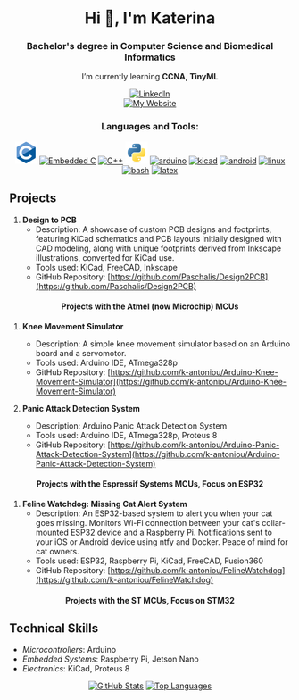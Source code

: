 <h1 align="center">Hi 👋, I'm Katerina</h1>
<h3 align="center">Bachelor's degree in Computer Science and Biomedical Informatics</h3>
<p align="center">
I’m currently learning <strong>CCNA, TinyML</strong>
</p>
<p align="center">
  <a href="https://www.linkedin.com/in/kate-antoniou/"><img src="https://img.shields.io/badge/-LinkedIn-blue?style=flat-square&logo=Linkedin&logoColor=white" alt="LinkedIn"></a>
  <br>
  <a href="https://k-antoniou.github.io"><img src="https://img.shields.io/badge/Visit%20My%20Website-ff69b4?style=flat-square&logo=google-chrome&logoColor=white" alt="My Website"></a>
  </p>


<h3 align="center">Languages and Tools:</h3>
<p align="center">
  <a href="https://www.cprogramming.com/" target="_blank" rel="noreferrer"><img src="https://raw.githubusercontent.com/devicons/devicon/master/icons/c/c-original.svg" alt="c" width="40" height="40"/></a>
  <a href="https://www.mygreatlearning.com/blog/embedded-c/" target="_blank" rel="noreferrer"><img src="https://cdn.jsdelivr.net/gh/devicons/devicon/icons/embeddedc/embeddedc-plain.svg"" alt="Embedded C" width="40" height="40"/></a>
  <a href="https://en.cppreference.com/w/" target="_blank" rel="noreferrer"><img src="https://upload.wikimedia.org/wikipedia/commons/1/18/ISO_C%2B%2B_Logo.svg" alt="C++" width="40" height="40"/></a>
  <a href="https://www.python.org" target="_blank" rel="noreferrer"><img src="https://raw.githubusercontent.com/devicons/devicon/master/icons/python/python-original.svg" alt="python" width="40" height="40"/></a>
  <a href="https://www.arduino.cc/" target="_blank" rel="noreferrer"><img src="https://www.arduino.cc/favicon.ico" alt="arduino" width="40" height="40"/></a>
  <a href="https://www.kicad.org/" target="_blank" rel="noreferrer"><img src="https://user-images.githubusercontent.com/352202/53980744-60746100-4111-11e9-9f8c-17ca6b50efd8.png" alt="kicad" width="40" height="40"/></a>
  <a href="https://developer.android.com/studio" target="_blank" rel="noreferrer"><img src="https://cdn.jsdelivr.net/gh/devicons/devicon@latest/icons/androidstudio/androidstudio-original.svg" alt="android" width="40" height="40"/></a>
  <a href="https://www.kernel.org/" target="_blank" rel="noreferrer"><img src="https://www.kernel.org/theme/images/logos/tux.png" alt="linux" width="40" height="40"/></a>
  <a href="https://www.gnu.org/software/bash/" target="_blank" rel="noreferrer"><img src="https://cdn.jsdelivr.net/gh/devicons/devicon@latest/icons/bash/bash-original.svg" alt="bash" width="40" height="40"/></a>
  <a href="https://www.latex-project.org/" target="_blank" rel="noreferrer"> <img src="https://www.latex-project.org/favicon.ico" alt="latex" width="40" height="40"/></a>
</p>

## Projects

1. **Design to PCB**
   - Description: A showcase of custom PCB designs and footprints, featuring KiCad schematics and PCB layouts initially designed with CAD modeling, along with unique footprints derived from Inkscape illustrations, converted for KiCad use. 
   - Tools used: KiCad, FreeCAD, Inkscape
   - GitHub Repository: [https://github.com/Paschalis/Design2PCB](https://github.com/Paschalis/Design2PCB) 
   
#### <div align="center">Projects with the Atmel (now Microchip) MCUs</div>

1. **Knee Movement Simulator**
   - Description: A simple knee movement simulator based on an Arduino board and a servomotor.
   - Tools used: Arduino IDE, ATmega328p
   - GitHub Repository: [https://github.com/k-antoniou/Arduino-Knee-Movement-Simulator](https://github.com/k-antoniou/Arduino-Knee-Movement-Simulator) 

1. **Panic Attack Detection System** 
   - Description: Arduino Panic Attack Detection System 
   - Tools used: Arduino IDE, ATmega328p, Proteus 8
   - GitHub Repository: [https://github.com/k-antoniou/Arduino-Panic-Attack-Detection-System](https://github.com/k-antoniou/Arduino-Panic-Attack-Detection-System)    

#### <div align="center">Projects with the Espressif Systems MCUs, Focus on ESP32</div>

1. **Feline Watchdog: Missing Cat Alert System**
   - Description: An ESP32-based system to alert you when your cat goes missing. Monitors Wi-Fi connection between your cat's collar-mounted ESP32 device and a Raspberry Pi. Notifications sent to your iOS or Android device using ntfy and Docker. Peace of mind for cat owners.
   - Tools used: ESP32, Raspberry Pi, KiCad, FreeCAD, Fusion360
   - GitHub Repository: [https://github.com/k-antoniou/FelineWatchdog](https://github.com/k-antoniou/FelineWatchdog) 

#### <div align="center">Projects with the ST MCUs, Focus on STM32</div>

## Technical Skills
- *Microcontrollers*: Arduino
- *Embedded Systems*: Raspberry Pi, Jetson Nano
- *Electronics*: KiCad, Proteus 8

<p align="center">
  <a href="https://github-readme-stats.vercel.app/api?username=k-antoniou&show_icons=true&hide_title=true"><img src="https://github-readme-stats.vercel.app/api?username=k-antoniou&show_icons=true&hide_title=true" alt="GitHub Stats"></a>
  <a href="https://github-readme-stats.vercel.app/api/top-langs/?username=k-antoniou&layout=compact&hide=html,css"><img src="https://github-readme-stats.vercel.app/api/top-langs/?username=k-antoniou&layout=compact&hide=html,css" alt="Top Languages"></a>

</p>


<!--
*k-antoniou/k-antoniou* is a ✨ special ✨ repository because its README.md (this file) appears on your GitHub profile.

Here are some ideas to get you started:

- 🔭 I’m currently working on ...
- 🌱 I’m currently learning ...
- 👯 I’m looking to collaborate on ...
- 🤔 I’m looking for help with ...
- 💬 Ask me about ...
- 📫 How to reach me: ...
- 😄 Pronouns: ...
- ⚡ Fun fact: ...
-->
